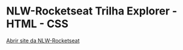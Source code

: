 # NLW-Rocketseat Trilha Explorer - HTML - CSS

<a href = "https://vitormelo0511.github.io/NLW-eSports-Rocketseat-Explorer/index.html">Abrir site da NLW-Rocketseat</a>
